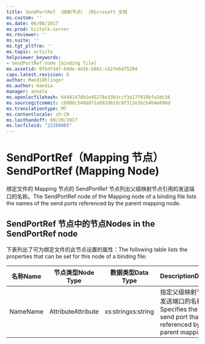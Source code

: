 ```yaml
---
title: SendPortRef （映射节点） |Microsoft 文档
ms.custom: ''
ms.date: 06/08/2017
ms.prod: biztalk-server
ms.reviewer: ''
ms.suite: ''
ms.tgt_pltfrm: ''
ms.topic: article
helpviewer_keywords:
- SendPortRef node [binding file]
ms.assetid: 0fbdf44f-6dde-4d1b-b861-cb2fe6d7529d
caps.latest.revision: 6
author: MandiOhlinger
ms.author: mandia
manager: anneta
ms.openlocfilehash: 6448147db5e45278e33b3ccf3a17f019bfa2dc56
ms.sourcegitcommit: cb908c540d8f1a692d01dc8f313e16cb4b4e696d
ms.translationtype: MT
ms.contentlocale: zh-CN
ms.lasthandoff: 09/20/2017
ms.locfileid: "22269965"
---
```

# <a name="sendportref-mapping-node"></a><span data-ttu-id="023ef-102">SendPortRef（Mapping 节点）</span><span class="sxs-lookup"><span data-stu-id="023ef-102">SendPortRef (Mapping Node)</span></span>
<span data-ttu-id="023ef-103">绑定文件的 Mapping 节点的 SendPortRef 节点列出父级映射节点引用的发送端口的名称。</span><span class="sxs-lookup"><span data-stu-id="023ef-103">The SendPortRef node of the Mapping node of a binding file lists the names of the send ports referenced by the parent mapping node.</span></span>  
  
## <a name="nodes-in-the-sendportref-node"></a><span data-ttu-id="023ef-104">SendPortRef 节点中的节点</span><span class="sxs-lookup"><span data-stu-id="023ef-104">Nodes in the SendPortRef node</span></span>  
 <span data-ttu-id="023ef-105">下表列出了可为绑定文件的此节点设置的属性：</span><span class="sxs-lookup"><span data-stu-id="023ef-105">The following table lists the properties that can be set for this node of a binding file:</span></span>  
  
|<span data-ttu-id="023ef-106">**名称**</span><span class="sxs-lookup"><span data-stu-id="023ef-106">**Name**</span></span>|<span data-ttu-id="023ef-107">**节点类型**</span><span class="sxs-lookup"><span data-stu-id="023ef-107">**Node Type**</span></span>|<span data-ttu-id="023ef-108">**数据类型**</span><span class="sxs-lookup"><span data-stu-id="023ef-108">**Data Type**</span></span>|<span data-ttu-id="023ef-109">**Description**</span><span class="sxs-lookup"><span data-stu-id="023ef-109">**Description**</span></span>|<span data-ttu-id="023ef-110">**限制**</span><span class="sxs-lookup"><span data-stu-id="023ef-110">**Restrictions**</span></span>|<span data-ttu-id="023ef-111">**注释**</span><span class="sxs-lookup"><span data-stu-id="023ef-111">**Comments**</span></span>|  
|--------------|-------------------|-------------------|---------------------|----------------------|------------------|  
|<span data-ttu-id="023ef-112">Name</span><span class="sxs-lookup"><span data-stu-id="023ef-112">Name</span></span>|<span data-ttu-id="023ef-113">Attribute</span><span class="sxs-lookup"><span data-stu-id="023ef-113">Attribute</span></span>|<span data-ttu-id="023ef-114">xs:string</span><span class="sxs-lookup"><span data-stu-id="023ef-114">xs:string</span></span>|<span data-ttu-id="023ef-115">指定父级映射节点引用的发送端口的名称</span><span class="sxs-lookup"><span data-stu-id="023ef-115">Specifies the name of a send port that is referenced by the parent mapping node</span></span>|<span data-ttu-id="023ef-116">可选</span><span class="sxs-lookup"><span data-stu-id="023ef-116">Not required</span></span>|<span data-ttu-id="023ef-117">默认值：空</span><span class="sxs-lookup"><span data-stu-id="023ef-117">Default value: empty</span></span>|